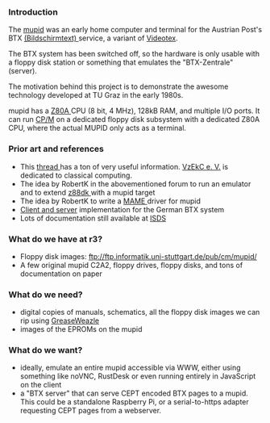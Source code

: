 ### Introduction

The [mupid](https://en.wikipedia.org/wiki/MUPID) was an early home computer and terminal for the Austrian Post's BTX [(Bildschirmtext) ](https://en.wikipedia.org/wiki/Bildschirmtext)service, a variant of [Videotex](https://en.wikipedia.org/wiki/Videotex).

The BTX system has been switched off, so the hardware is only usable with a floppy disk station or something that emulates the "BTX-Zentrale" (server).

The motivation behind this project is to demonstrate the awesome technology developed at TU Graz in the early 1980s.

mupid has a [Z80A ](https://en.wikipedia.org/wiki/Zilog_Z80)CPU (8 bit, 4 MHz), 128kB RAM, and multiple I/O ports. It can run [CP/M](https://en.wikipedia.org/wiki/CP/M) on a dedicated floppy disk subsystem with a dedicated Z80A CPU, where the actual MUPID only acts as a terminal.

### Prior art and references

* This [thread ](https://forum.classic-computing.de/forum/index.php?thread/15166-mupid-%C3%B6sterreichischer-btx-computer/)has a ton of very useful information. [VzEkC e. V.](https://forum.classic-computing.de/forum/) is dedicated to classical computing.
* The idea by RobertK in the abovementioned forum to run an emulator and to extend [z88dk ](https://www.z88dk.org/)with a mupid target
* The idea by RobertK to write a [MAME ](https://www.mamedev.org/)driver for mupid
* [Client and server](https://github.com/bildschirmtext/bildschirmtext) implementation for the German BTX system
* Lots of documentation still available at [ISDS](https://much.isds.tugraz.at/projects/mupid_7/index.htm/)

### What do we have at r3?

* Floppy disk images: ftp://ftp.informatik.uni-stuttgart.de/pub/cm/mupid/
* A few original mupid C2A2, floppy drives, floppy disks, and tons of documentation on paper


### What do we need?

* digital copies of manuals, schematics, all the floppy disk images we can rip using [GreaseWeazle](https://github.com/keirf/greaseweazle)
* images of the EPROMs on the mupid

### What do we want?

* ideally, emulate an entire mupid accessible via WWW, either using something like noVNC, RustDesk or even running entirely in JavaScript on the client
* a "BTX server" that can serve CEPT encoded BTX pages to a mupid. This could be a standalone Raspberry Pi, or a serial-to-https adapter requesting CEPT pages from a webserver.
